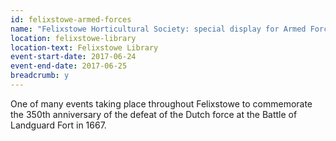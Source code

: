 ```yaml
---
id: felixstowe-armed-forces
name: "Felixstowe Horticultural Society: special display for Armed Forces Weekend"
location: felixstowe-library
location-text: Felixstowe Library
event-start-date: 2017-06-24
event-end-date: 2017-06-25
breadcrumb: y
---
```


One of many events taking place throughout Felixstowe to commemorate the 350th anniversary of the defeat of the Dutch force at the Battle of Landguard Fort in 1667.
